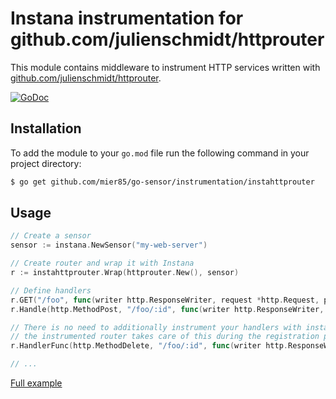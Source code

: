Instana instrumentation for github.com/julienschmidt/httprouter
===============================================================

This module contains middleware to instrument HTTP services written with [github.com/julienschmidt/httprouter](https://github.com/julienschmidt/httprouter).

[![GoDoc](https://img.shields.io/static/v1?label=godoc&message=reference&color=blue)][godoc]


Installation
------------

To add the module to your `go.mod` file run the following command in your project directory:

```bash
$ go get github.com/mier85/go-sensor/instrumentation/instahttprouter
```

Usage
-----

```go
// Create a sensor
sensor := instana.NewSensor("my-web-server")

// Create router and wrap it with Instana
r := instahttprouter.Wrap(httprouter.New(), sensor)

// Define handlers
r.GET("/foo", func(writer http.ResponseWriter, request *http.Request, params httprouter.Params) {})
r.Handle(http.MethodPost, "/foo/:id", func(writer http.ResponseWriter, request *http.Request, params httprouter.Params) {})

// There is no need to additionally instrument your handlers with instana.TracingHandlerFunc(), since
// the instrumented router takes care of this during the registration process.
r.HandlerFunc(http.MethodDelete, "/foo/:id", func(writer http.ResponseWriter, request *http.Request) {})

// ...
```

[Full example](../../example/httprouter/main.go)

[godoc]: https://pkg.go.dev/github.com/mier85/go-sensor/instrumentation/instahttprouter
